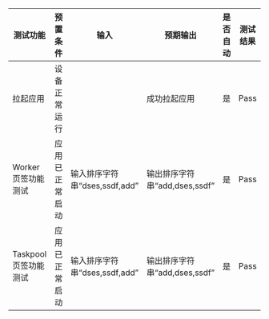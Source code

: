 |测试功能|预置条件|输入|预期输出|是否自动|测试结果|
|--------------------------------|--------------------------------|--------------------------------|--------------------------------|--------------------------------|--------------------------------|
|拉起应用|	设备正常运行|		|成功拉起应用|是|Pass|
|Worker页签功能测试|	应用已正常启动|	输入排序字符串“dses,ssdf,add”|	输出排序字符串“add,dses,ssdf”|是|Pass|
|Taskpool页签功能测试|	应用已正常启动|	输入排序字符串“dses,ssdf,add”|	输出排序字符串“add,dses,ssdf”|是|Pass|